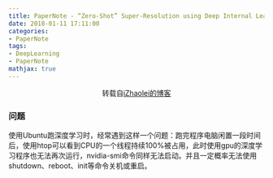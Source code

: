 ```yaml
---
title: PaperNote - “Zero-Shot” Super-Resolution using Deep Internal Learning
date: 2018-01-11 17:11:00
categories:
- PaperNote
tags:
- DeepLearning
- PaperNote
mathjax: true
---
```


<center>转载自<a href="https://izhaolei.github.io/bug%E9%9B%86%E5%90%88/2018/01/21/linux-%E9%97%AE%E9%A2%98%E9%9B%86%E5%90%88/#">iZhaolei的博客</a></center>

<!-- more -->

### 问题

使用Ubuntu跑深度学习时，经常遇到这样一个问题：跑完程序电脑闲置一段时间后，使用htop可以看到CPU的一个线程持续100%被占用，此时使用gpu的深度学习程序也无法再次运行，nvidia-smi命令同样无法启动。并且一定概率无法使用shutdown、reboot、init等命令关机或重启。
